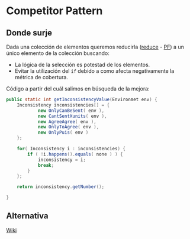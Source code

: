 # Competitor Pattern

## Donde surje

Dada una colección de elementos queremos reducirla ([reduce]() - [PF](PF)) a un único elemento de la colección buscando:
- La lógica de la selección es potestad de los elementos.
- Evitar la utilización del ```if``` debido a como afecta negativamente la métrica de cobertura.

Código a partir del cuál salimos en búsqueda de la mejora:

```java
public static int getInconsistencyValue(Environmet env) {
    Inconsistency inconsistencies[] = {
            new OnlyCanBeSent( env ),
            new CantSentXunits( env ),
            new AgreeAgree( env ),
            new OnlyToAgree( env ),
            new OnlyPuis( env )
    };

    for( Inconsistency i : inconsistencies) {
        if ( !i.happens().equals( none ) ) {
            inconsistency = i;
            break;
        }
    };

    return inconsistency.getNumber();

}
```

## Alternativa

[Wiki][1]

[1]: https://github.com/diegosanchez/competitor_pattern/wiki
